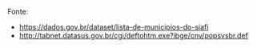 Fonte:

- https://dados.gov.br/dataset/lista-de-municipios-do-siafi
- http://tabnet.datasus.gov.br/cgi/deftohtm.exe?ibge/cnv/popsvsbr.def